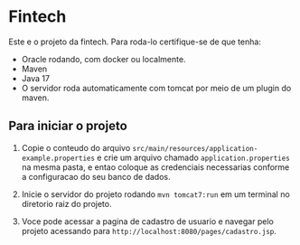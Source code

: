 # Fintech

Este e o projeto da fintech. Para roda-lo certifique-se de que tenha:

- Oracle rodando, com docker ou localmente.
- Maven
- Java 17
- O servidor roda automaticamente com tomcat por meio de um plugin do maven.

## Para iniciar o projeto

1. Copie o conteudo do arquivo `src/main/resources/application-example.properties` e crie um arquivo
   chamado `application.properties` na mesma pasta, e
   entao coloque as credenciais necessarias conforme a configuracao do seu banco de dados.

2. Inicie o servidor do projeto rodando `mvn tomcat7:run` em um terminal no diretorio raiz do projeto.

3. Voce pode acessar a pagina de cadastro de usuario e navegar pelo projeto acessando
   para `http://localhost:8080/pages/cadastro.jsp`.